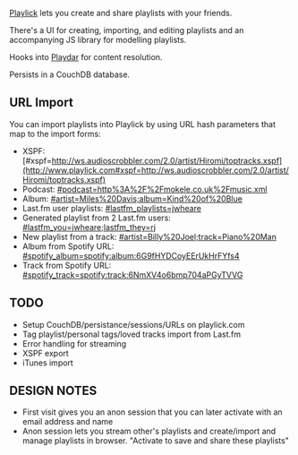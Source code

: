 [Playlick](http://www.playlick.com) lets you create and share playlists with your friends.

There's a UI for creating, importing, and editing playlists and an accompanying JS library for modelling playlists.

Hooks into [Playdar](http://www.playdar.org) for content resolution.

Persists in a CouchDB database.

URL Import
----------

You can import playlists into Playlick by using URL hash parameters that map to the import forms:

* XSPF: [#xspf=http://ws.audioscrobbler.com/2.0/artist/Hiromi/toptracks.xspf](http://www.playlick.com#xspf=http://ws.audioscrobbler.com/2.0/artist/Hiromi/toptracks.xspf)
* Podcast: [#podcast=http%3A%2F%2Fmokele.co.uk%2Fmusic.xml](http://www.playlick.com#podcast=http%3A%2F%2Fmokele.co.uk%2Fmusic.xml)
* Album: [#artist=Miles%20Davis;album=Kind%20of%20Blue](http://www.playlick.com#artist=Miles%20Davis;album=Kind%20of%20Blue)
* Last.fm user playlists: [#lastfm_playlists=jwheare](http://www.playlick.com#lastfm_playlists=jwheare)
* Generated playlist from 2 Last.fm users: [#lastfm_you=jwheare;lastfm_they=rj](http://www.playlick.com#lastfm_you=jwheare;lastfm_they=rj)
* New playlist from a track: [#artist=Billy%20Joel;track=Piano%20Man](http://www.playlick.com#artist=Billy%20Joel;track=Piano%20Man)
* Album from Spotify URL: [#spotify_album=spotify:album:6G9fHYDCoyEErUkHrFYfs4](http://www.playlick.com#spotify_album=spotify:album:6G9fHYDCoyEErUkHrFYfs4)
* Track from Spotify URL: [#spotify_track=spotify:track:6NmXV4o6bmp704aPGyTVVG](http://www.playlick.com#spotify_track=spotify:track:6NmXV4o6bmp704aPGyTVVG)

TODO
----

* Setup CouchDB/persistance/sessions/URLs on playlick.com
* Tag playlist/personal tags/loved tracks import from Last.fm
* Error handling for streaming
* XSPF export
* iTunes import

DESIGN NOTES
------------

* First visit gives you an anon session that you can later activate with an email address and name
* Anon session lets you stream other's playlists and create/import and manage playlists in browser. "Activate to save and share these playlists"